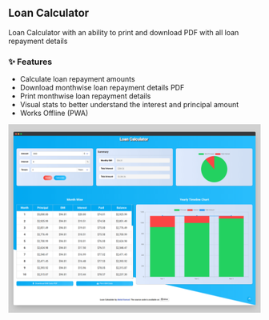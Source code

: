 ## Loan Calculator
Loan Calculator with an ability to print and download PDF with all loan repayment details

### :sparkles: Features

- Calculate loan repayment amounts
- Download monthwise loan repayment details PDF
- Print monthwise loan repayment details
- Visual stats to better understand the interest and principal amount
- Works Offline (PWA)

[![loan calculator app screenshot](readme/loan_calculator_screenshot_1.png "Loan Calculator App Screenshot")](https://abdulsamad.github.io/loan_calculator)

